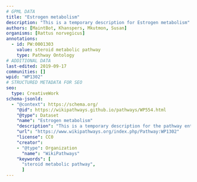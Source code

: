 ```yaml
---
# GPML DATA
title: "Estrogen metabolism"
description: "This is a temporary description for Estrogen metabolism"
authors: [MaintBot, Khanspers, Mkutmon, Susan]
organisms: [Rattus norvegicus]
annotations:
  - id: PW:0001303
    value: steroid metabolic pathway
    type: Pathway Ontology
# ADDITIONAL DATA
last-edited: 2019-09-17
communities: []
wpid: "WP1302"
# STRUCTURED METADATA FOR SEO
seo:
  type: CreativeWork
schema-jsonld:
  - "@context": https://schema.org/
    "@id": https://wikipathways.github.io/pathways/WP554.html
    "@type": Dataset
    "name": "Estrogen metabolism"
    "description": "This is a temporary description for the pathway entitled: Estrogen metabolism"
    "url": "https://www.wikipathways.org/index.php/Pathway:WP1302"
    "license": CC0
    "creator":
    - "@type": Organization
      "name": "WikiPathways"
    "keywords": [
      "steroid metabolic pathway",
      ]
---
```

